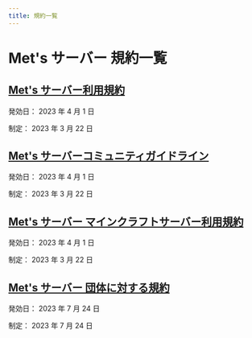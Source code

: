 ```yaml
---
title: 規約一覧
---
```


# Met's サーバー 規約一覧

## [Met's サーバー利用規約](/terms)

発効日： 2023 年 4 月 1 日

制定： 2023 年 3 月 22 日

## [Met's サーバーコミュニティガイドライン](/community-guideline)

発効日： 2023 年 4 月 1 日

制定： 2023 年 3 月 22 日

## [Met's サーバー マインクラフトサーバー利用規約](/minecraft)

発効日： 2023 年 4 月 1 日

制定： 2023 年 3 月 22 日

## [Met's サーバー 団体に対する規約](/group)

発効日： 2023 年 7 月 24 日

制定： 2023 年 7 月 24 日
